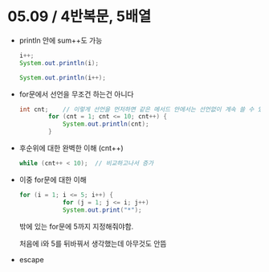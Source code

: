 # 05.09 / 4반복문, 5배열

- println 안에 sum++도 가능
    
    ```java
    i++;
    System.out.println(i);
    ```
    
    ```java
    System.out.println(i++);
    ```
    
- for문에서 선언을 무조건 하는건 아니다
    
    ```java
    int cnt;	// 이렇게 선언을 먼저하면 같은 메서드 안에서는 선언없이 계속 쓸 수 있음
    		for (cnt = 1; cnt <= 10; cnt++) {
    			System.out.println(cnt);
    		}
    ```
    
- 후순위에 대한 완벽한 이해 (cnt++)
    
    ```java
    while (cnt++ < 10);  // 비교하고나서 증가
    ```
    
- 이중 for문에 대한 이해
    
    ```java
    for (i = 1; i <= 5; i++) {
    			for (j = 1; j <= i; j++)
    			System.out.print("*");
    ```
    
    밖에 있는 for문에 5까지 지정해줘야함.
    
    처음에 i와 5를 뒤바꿔서 생각했는데 아무것도 안뜸
    
- escape

